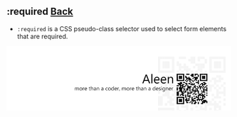 ## :required [**Back**](./../pseudoClass.md)

- `:required` is a CSS pseudo-class selector used to select form elements that are required.

<a href="http://aleen42.github.io/" target="_blank" ><img src="./../../../pic/tail.gif"></a>